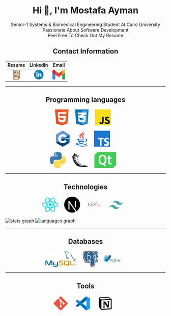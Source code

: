 <div align="center">

# Hi 👋, I'm Mostafa Ayman

Senior-1 Systems & Biomedical Engineering Student At Cairo University<br />
Passionate About Software Development<br />
Feel Free To Check Out My Resume

## Contact Information

| Resume | LinkedIn | Email |
| :----: | :------: | :---: |
| [<img height="30" src="./icons/cv.svg">](https://drive.google.com/file/d/1QdDGrEgZlfyrwdLqVvNbG5kKpRxeLQ0e/view?usp=sharing) | [<img height="30" src="./icons/linkedin.svg">](https://www.linkedin.com/in/mostafa--aboelmagd/) | [<img height="30" src="./icons/gmail.svg">](mailto:mostafaaboelmagd01@gmail.com) |

</div>

---

<div align="center">

## Programming languages

<p>
  <img height="50" src="./icons/html5.svg">&nbsp;&nbsp;&nbsp;&nbsp;
  <img height="50" src="./icons/css3.svg">&nbsp;&nbsp;&nbsp;&nbsp;
  <img height="50" src="./icons/javascript.svg">&nbsp;&nbsp;&nbsp;&nbsp;
</p>

<p>
  <img height="50" src="./icons/cpp.svg">&nbsp;&nbsp;&nbsp;&nbsp;
  <img height="50" src="./icons/java.svg">&nbsp;&nbsp;&nbsp;&nbsp;
  <img height="50" src="./icons/typescript.svg">&nbsp;&nbsp;&nbsp;&nbsp;
</p>

<p>
  <img height="50" src="./icons/python.svg">&nbsp;&nbsp;&nbsp;&nbsp;
  <img height="50" src="./icons/flask.svg#gh-light-mode-only">&nbsp;&nbsp;&nbsp;&nbsp;
  <img height="50" src="./icons/qt.svg">&nbsp;&nbsp;&nbsp;&nbsp;
</p>

</div>

---

<div align="center">

## Technologies

<p>
  <img height="50" src="./icons/reactjs.svg">&nbsp;&nbsp;&nbsp;&nbsp;
  <img height="50" src="./icons/nextjs.svg#gh-light-mode-only">&nbsp;&nbsp;&nbsp;&nbsp;
  <img height="50" src="./icons/nextjsdark.png#gh-dark-mode-only">&nbsp;&nbsp;&nbsp;&nbsp;
  <img height="50" src="./icons/tailwind.svg">&nbsp;&nbsp;&nbsp;&nbsp;
</p>

</div>

<div>
    <img src="https://github-readme-stats.vercel.app/api?username=mostafa-aboelmagd&hide_title=false&hide_rank=false&show_icons=true&include_all_commits=true&count_private=true&disable_animations=false&theme=dracula&locale=en&hide_border=false" height="150" alt="stats graph" />
  <img src="https://github-readme-stats.vercel.app/api/top-langs?username=mostafa-aboelmagd&locale=en&hide_title=false&layout=compact&card_width=320&langs_count=5&theme=dracula&hide_border=false" height="150" alt="languages graph" />
</div>

---

<div align="center">

## Databases

<p>
  <img height="50" src="./icons/mysql.svg">&nbsp;&nbsp;&nbsp;&nbsp;
  <img height="50" src="./icons/postgresql.svg">&nbsp;&nbsp;&nbsp;&nbsp;
  <img height="50" src="./icons/sqlite.svg">&nbsp;&nbsp;&nbsp;&nbsp;
</p>

</div>

---

<div align="center">

## Tools

<p>
  <img height="50" src="./icons/git.svg">&nbsp;&nbsp;&nbsp;&nbsp;
  <img height="50" src="./icons/vscode.svg">&nbsp;&nbsp;&nbsp;&nbsp;
  <img height="50" src="./icons/notion.svg">&nbsp;&nbsp;&nbsp;&nbsp;
</p>

</div>
